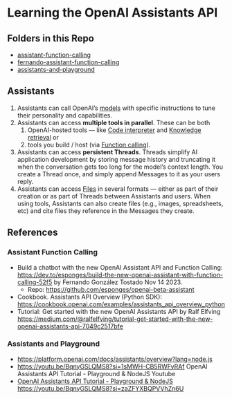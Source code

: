 # Learning the OpenAI Assistants API

## Folders in this Repo

- [assistant-function-calling](assistant-function-calling/README.md)
- [fernando-assistant-function-calling](fernando-assistant-function-calling/README.md)
- [assistants-and-playground](assistants-and-playground/README.md)

## Assistants

1. Assistants can call OpenAI’s [models](https://platform.openai.com/docs/models) with specific instructions to tune their personality and capabilities.
2. Assistants can access **multiple tools in parallel**. These can be both 
   1. OpenAI-hosted tools — like [Code interpreter](https://platform.openai.com/docs/assistants/tools/code-interpreter) and [Knowledge retrieval](https://platform.openai.com/docs/assistants/tools/knowledge-retrieval) or 
   2. tools you build / host (via [Function calling](https://platform.openai.com/docs/assistants/tools/function-calling)).
3. Assistants can access **persistent Threads**. Threads simplify AI application development by storing message history and truncating it when the conversation gets too long for the model’s context length. You create a Thread once, and simply append Messages to it as your users reply.
4. Assistants can access [Files](https://platform.openai.com/docs/assistants/tools/supported-files) in several formats — either as part of their creation or as part of Threads between Assistants and users. When using tools, Assistants can also create files (e.g., images, spreadsheets, etc) and cite files they reference in the Messages they create.

## References

### Assistant Function Calling

* Build a chatbot with the new OpenAI Assistant API and Function Calling: <https://dev.to/esponges/build-the-new-openai-assistant-with-function-calling-52f5> by Fernando González Tostado Nov 14 2023.
  * Repo: <https://github.com/esponges/openai-beta-assistant>
* Cookbook. Assistants API Overview (Python SDK): <https://cookbook.openai.com/examples/assistants_api_overview_python>
* Tutorial: Get started with the new OpenAI Assistants API by Ralf Elfving <https://medium.com/@ralfelfving/tutorial-get-started-with-the-new-openai-assistants-api-7049c2517bfe>

### Assistants and Playground

* <https://platform.openai.com/docs/assistants/overview?lang=node.js>
* <https://youtu.be/BqnyGSLQMS8?si=1sMWH-CB5RWFyRAf> OpenAI Assistants API Tutorial - Playground & NodeJS Youtube
* [OpenAI Assistants API Tutorial - Playground & NodeJS](https://youtu.be/BqnyGSLQMS8?si=zaZFYXBQPVVhZn6U) https://youtu.be/BqnyGSLQMS8?si=zaZFYXBQPVVhZn6U